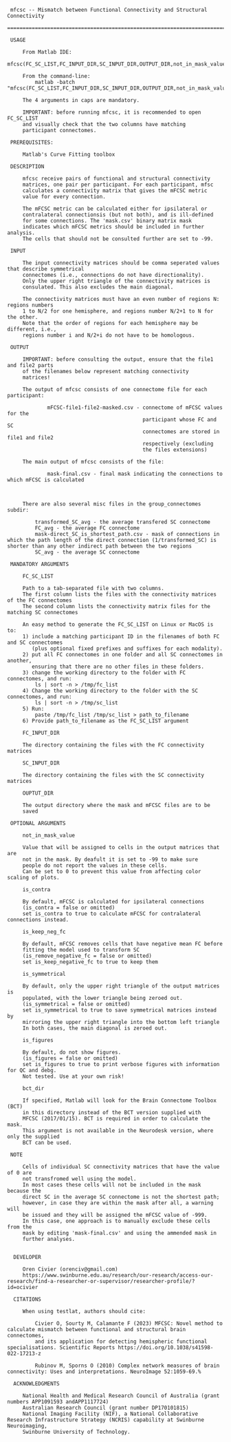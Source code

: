  

     mfcsc -- Mismatch between Functional Connectivity and Structural Connectivity  
     =============================================================================

     USAGE

         From Matlab IDE:
             mfcsc(FC_SC_LIST,FC_INPUT_DIR,SC_INPUT_DIR,OUTPUT_DIR,not_in_mask_value,is_contra,is_keep_neg_fc,is_symmetrical,is_figures,bct_dir)         

         From the command-line:
             matlab -batch "mfcsc(FC_SC_LIST,FC_INPUT_DIR,SC_INPUT_DIR,OUTPUT_DIR,not_in_mask_value,is_contra,is_keep_neg_fc,is_symmetrical,is_figures,bct_dor)"

         The 4 arguments in caps are mandatory. 

         IMPORTANT: before running mfcsc, it is recommended to open FC_SC_LIST 
         and visually check that the two columns have matching
         participant connectomes.

     PREREQUISITES:

         Matlab's Curve Fitting toolbox

     DESCRIPTION

         mfcsc receive pairs of functional and structural connectivity
         matrices, one pair per participant. For each participant, mfsc
         calculates a connectivity matrix that gives the mFCSC metric
         value for every connection. 

         The mFCSC metric can be calculated either for ipsilateral or 
         contralateral connectionsis (but not both), and is ill-defined 
         for some connections. The 'mask.csv' binary matrix mask
         indicates which mFCSC metrics should be included in further analysis. 
         The cells that should not be consulted further are set to -99.

     INPUT

         The input connectivity matrices should be comma seperated values that describe symmetrical 
         connectomes (i.e., connections do not have directionality). 
         Only the upper right triangle of the connectivity matrices is
         consulated. This also excludes the main diagonal.

         The connectivity matrices must have an even number of regions N: regions numbers 
         1 to N/2 for one hemisphere, and regions number N/2+1 to N for the other.
         Note that the order of regions for each hemisphere may be different, i.e., 
         regions number i and N/2+i do not have to be homologous.

     OUTPUT

         IMPORTANT: before consulting the output, ensure that the file1 and file2 parts 
         of the filenames below represent matching connectivity
         matrices!
         
         The output of mfcsc consists of one connectome file for each participant:

                 mFCSC-file1-file2-masked.csv - connectome of mFCSC values for the
                                                participant whose FC and SC
                                                connectomes are stored in file1 and file2
                                                respectively (excluding
                                                the files extensions)

         The main output of mfcsc consists of the file:

                 mask-final.csv - final mask indicating the connections to which mFCSC is calculated



         There are also several misc files in the group_connectomes subdir:

             transformed_SC_avg - the average transfered SC connectome
             FC_avg - the average FC connectome
             mask-direct_SC_is_shortest_path.csv - mask of connections in which the path length of the direct connection (1/transformed_SC) is shorter than any other indirect path between the two regions
             SC_avg - the average SC connectome

     MANDATORY ARGUMENTS

         FC_SC_LIST

         Path to a tab-separated file with two columns.
         The first column lists the files with the connectivity matrices of the FC connectomes
         The second column lists the connectivity matrix files for the matching SC connectomes

         An easy method to generate the FC_SC_LIST on Linux or MacOS is to:
         1) include a matching participant ID in the filenames of both FC and SC connectomes 
            (plus optional fixed prefixes and suffixes for each modality).
         2) put all FC connectomes in one folder and all SC connectomes in another,
            ensuring that there are no other files in these folders.
         3) change the working directory to the folder with FC connectomes, and run:
             ls | sort -n > /tmp/fc_list
         4) Change the working directory to the folder with the SC connectomes, and run:
             ls | sort -n > /tmp/sc_list
         5) Run:
             paste /tmp/fc_list /tmp/sc_list > path_to_filename
         6) Provide path_to_filename as the FC_SC_LIST argument

         FC_INPUT_DIR

         The directory containing the files with the FC connectivity matrices

         SC_INPUT_DIR

         The directory containing the files with the SC connectivity matrices

         OUPTUT_DIR

         The output directory where the mask and mFCSC files are to be
         saved

     OPTIONAL ARGUMENTS

         not_in_mask_value

         Value that will be assigned to cells in the output matrices that are
         not in the mask. By deafult it is set to -99 to make sure
         people do not report the values in these cells.
         Can be set to 0 to prevent this value from affecting color scaling of plots.    

         is_contra
         
         By default, mFCSC is calculated for ipsilateral connections
         (is_contra = false or omitted)
         set is_contra to true to calculate mFCSC for contralateral connections instead.

         is_keep_neg_fc

         By default, mFCSC removes cells that have negative mean FC before 
         fitting the model used to transform SC
         (is_remove_negative_fc = false or omitted)
         set is_keep_negative_fc to true to keep them

         is_symmetrical

         By default, only the upper right triangle of the output matrices is
         populated, with the lower triangle being zeroed out.
         (is_symmetrical = false or omitted)
         set is_symmetrical to true to save symmetrical matrices instead by
         mirroring the upper right triangle into the bottom left triangle
         In both cases, the main diagonal is zeroed out.

         is_figures

         By default, do not show figures.
         (is_figures = false or omitted)
         set is_figures to true to print verbose figures with information for QC and debg.
         Not tested. Use at your own risk!

         bct_dir

         If specified, Matlab will look for the Brain Connectome Toolbox (BCT)
         in this directory instead of the BCT version supplied with
         MFCSC (2017/01/15). BCT is required in order to calculate the mask.
         This argument is not available in the Neurodesk version, where only the supplied
         BCT can be used.

     NOTE
         
         Cells of individual SC connectivity matrices that have the value of 0 are
         not transfromed well using the model.
         In most cases these cells will not be included in the mask because the
         direct SC in the average SC connectome is not the shortest path;
         however, in case they are within the mask after all, a warning will
         be issued and they will be assigned the mFCSC value of -999.
         In this case, one approach is to manually exclude these cells from the
         mask by editing 'mask-final.csv' and using the ammended mask in
         further analyses.


      DEVELOPER

         Oren Civier (orenciv@gmail.com)
         https://www.swinburne.edu.au/research/our-research/access-our-research/find-a-researcher-or-supervisor/researcher-profile/?id=ocivier

      CITATIONS

         When using testlat, authors should cite:

             Civier O, Sourty M, Calamante F (2023) MFCSC: Novel method to calculate mismatch between functional and structural brain connectomes, 
             and its application for detecting hemispheric functional specialisations. Scientific Reports https://doi.org/10.1038/s41598-022-17213-z

             Rubinov M, Sporns O (2010) Complex network measures of brain connectivity: Uses and interpretations. NeuroImage 52:1059-69.%

      ACKNOWLEDGMENTS

         National Health and Medical Research Council of Australia (grant numbers APP1091593 andAPP1117724)
         Australian Research Council (grant number DP170101815)
         National Imaging Facility (NIF), a National Collaborative Research Infrastructure Strategy (NCRIS) capability at Swinburne Neuroimaging, 
         Swinburne University of Technology.

